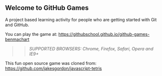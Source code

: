 ## Welcome to GitHub Games

A project based learning activity for people who are getting started with Git and GitHub.

You can play the game at: https://githubschool.github.io/github-games-benmachart

>> _*SUPPORTED BROWSERS*: Chrome, Firefox, Safari, Opera and IE9+_

This fun open source game was cloned from: https://github.com/jakesgordon/javascript-tetris
